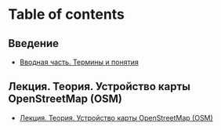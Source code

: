 # Table of contents

## Введение

* [Вводная часть. Термины и понятия](vvedenie/vvodnaya-chast.-terminy-i-ponyatiya.md)

## Лекция. Теория. Устройство карты OpenStreetMap \(OSM\)

* [Лекция. Теория. Устройство карты OpenStreetMap \(OSM\)](lekciya.-teoriya.-ustroistvo-karty-openstreetmap-osm/lekciya.-teoriya.-ustroistvo-karty-openstreetmap-osm.md)

